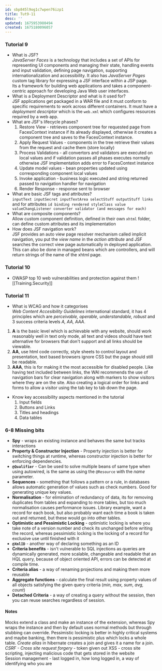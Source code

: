 ```yaml
---
id: sbp845l9og1c7wpen76izp1
title: Tut9-11
desc: ''
updated: 1675953980494
created: 1675180096057
---
```

### Tutorial 9
- What is JSF?<br>
*JavaServer Faces* is a technology that includes a set of APIs for representing UI components and managing their state, handling events and input validation, defining page navigation, supporting internationalization and accessibility.
It also has *JavaServer Pages* custom tag library for expressing a JSF interface within a JSP page.<br>
Its a framework for building web applications and takes a component-centric approach for developing Java Web user interfaces.
- What is a Deployment Descriptor and what is it used for?<br>
JSF applications get packaged in a WAR file and it must conform to specific requirements to work across different containers.
It must have a *deployment descriptor* which is the `web.xml` which configures resources required by a web app.
- What are JSF's lifecycle phases?<br>
    1. Restore View - retrieves component tree for requested page from FacesContext instance if its already displayed, otherwise it creates a component tree and saves to the FacesContext instance.
    2. Apply Request Values - components in the tree retrieve their values from the request and cache them (store locally)
    3. Process Validations - all convertors and validators are executed on local values and if validation passes all phases executes normally otherwise JSF implementation adds error to FacesContext instance
    4. Update model values - bean properties updated using corresponding component local values
    5. Invoke application - business logic executed and string returned passed to navigation handler for navigation
    6. Render Response - response sent to browser
- What are basic JSF tags and attributes?<br>
`inputText inputSecret inputTextArea selectStuff outputStuff links` and for attributes `id binding rendered styleClass value valueChangListener converter validator (and messages for each)`
- What are composite components?<br>
Allow custom component definition, defined in their own `xhtml` folder, can define custom attributes and its implementation
- How does JSF navigation work?<br>
JSF provides an auto view page resolver mechanism called implicit navigation, you put the *view name* in the *action attribute* and JSF searches the correct view page automatically in deployed application. This can also be done in managed beans which are controllers, and will return strings of the name of the xhtml page.

### Tutorial 10
- OWASP top 10 web vulnerabilities and protection against them
![[Training.Security]]

### Tutorial 11
- What is WCAG and how it categorises<br>
*Web Content Accesibility Guidelines* international standard, it has 4 principles which are *perceivable, operable, understandable, robust* and 3 success criteria levels *A, AA, AAA*.
1. **A** is the basic level which is achievable with any website, should work reasonably well in text only mode, all text and videos should have text alternative for browsers that don't support and all links should be viewable.
2. **AA**, use html code correctly, style sheets to control layout and presentation, text based browsers ignore CSS but the page should still be readable.
3. **AAA**, this is for making it the most accessible for disabled people. Like having text included between links, the WAI recommends the use of navigation bars for clear navigation along with markers to show visitors where they are on the site.
Also creating a logical order for links and forms to allow a visitor using the tab key to tab down the page.
- Know key accessibility aspects mentioned in the tutorial<br>
    1. Input fields
    2. Buttons and Links
    3. Titles and headings
    4. Data tables

### 6-8 Missing bits
- **Spy** - wraps an existing instance and behaves the same but tracks interactions
- **Property & Constructor Injection** - Property injection is better for switching things at runtime, whereas constructor injection is better for enforcing dependencies.
- **`@Qualifier`** - Can be used to solve multiple beans of same type when using autowired, is the same as using the `@Resource` with the *name* parameter.
- **Sequences** - something that follows a pattern or a rule, in databases allows automatic generation of values such as check numbers. Good for generating unique key values.
- **Normalisation** - for elimination of redundancy of data, its for removing duplicates from tables and expanding to more tables, but too much normalisation causes performance issues. Library example, want a record for each book, but also probably want each time a book is taken out and returned, but these would go into other tables.
- **Optimistic and Pessimistic Locking** - optimistic locking is where you take note of a version number and check its unchanged before writing the record, whereas pessimistic locking is the locking of a record for exclusive use until finished with it
- **`@XmlID`** - another way of declaring something as an ID 
- **Criteria benefits** - isn't vulnerable to SQL injections as queries are dynamically generated, more scalable, changeable and readable that an HQL query, because of object oriented API, errors can be detected at compile time.
- **Criteria alias** - a way of renaming projections and making them more reusable
- **Aggregate functions** - calculate the final result using property values of all objects satisfying the given query criteria (*min, max, sum, avg, count*)
- **Detached Criteria** - a way of creating a query without the session, then you can reuse searches regardless of session.


#### Notes
Mocks extend a class and make an instance of the extension, whereas Spy wraps the instance and then by default uses normal methods but through stubbing can override.
Pessimistic locking is better in highly critical systems and maybe banking, then there is pessimistic plus which locks a whole table.
*Create alias* in hibernate creates a join and gives it a name for a join.
*CSRF - Cross site request forgery* - token given out 
XSS - cross site scripting, injecting malicious code that gets stored in the website
<br> Session management - last logged in, how long logged in, a way of identifying who you are